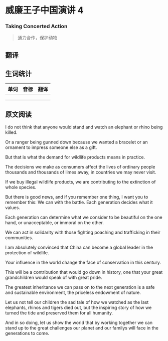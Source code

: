 # 威廉王子中国演讲 4
### Taking Concerted Action
>通力合作，保护动物

## 翻译

## 生词统计
| 单词 | 音标 | 翻译 |
|-|-|-|
|  |  |  |
|  |  |  |
|  |  |  |

## 原文阅读
I do not think that anyone would stand and watch an elephant or rhino being killed.

Or a ranger being gunned down because we wanted a bracelet or an ornament to impress someone else as a gift.

But that is what the demand for wildlife products means in practice.

The decisions we make as consumers affect the lives of ordinary people thousands and thousands of limes away, in countries we may never visit.

If we buy illegal wildlife products, we are contributing to the extinction of whole species.

But there is good news, and if you remember one thing, I want you to remember this: We can with the battle. Each generation decides what it values.

Each generation can determine what we consider to be beautiful on the one hand, or unacceptable, or immoral on the other.

We can act in solidarity with those fighting poaching and trafficking in their communities.

I am absolutely convinced that China can become a global leader in the protection of wildlife.

Your influence in the world change the face of conservation in this century.

This will be a contribution that would go down in history, one that your great grandchildren would speak of with great pride.

The greatest inheritance we can pass on to the next generation is a safe and sustainable environment, the priceless endowment of nature.

Let us not tell our children the sad tale of how we watched as the last elephants, rhinos and tigers died out, but the inspiring story of how we turned the tide and preserved them for all humanity.

And in so doing, let us show the world that by working together we can stand up to the great challenges our planet and our familys will face in the generations to come.